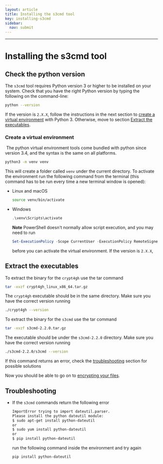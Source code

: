 ```yaml
---
layout: article
title: Installing the s3cmd tool
key: installing-s3cmd
sidebar:
  nav: submit
---
```

---

# Installing the s3cmd tool

## Check the python version

The `s3cmd` tool requires Python version 3 or higher to be installed on your
system. Check that you have the right Python version by typing the following
on the command-line:

```bash
python --version
```
If the version is `2.X.X`, follow the instructions in the next section to
[create a virtual environment](binaries.html#create-a-virtual-environment)
with Python 3. Otherwise, move to section [Extract the executables](binaries.html#extract-the-executables).

### Create a virtual environment
​
The python virtual environment tools come bundled with python since version
3.4, and ​the syntax is the same on all platforms.

```bash
python3 -m venv venv
```

This will create a folder called `venv` under the current directory. To activate
the environment run the following command from the terminal (this command has
to be run every time a new terminal window is opened):​

* Linux and macOS
​
  ```bash
  source venv/bin/activate
  ```

* Windows

  ```PowerShell
  .\venv\Scripts\activate
  ```

  **Note** PowerShell doesn't normally allow script execution, and you may need
  to run
  ```PowerShell
  Set-ExecutionPolicy -Scope CurrentUser -ExecutionPolicy RemoteSigned
  ```
  before you can activate the virtual environment.
If the version is `2.X.X`, 

## Extract the executables
To extract the binary for the `crypt4gh` use the tar command 
```bash
tar -xvzf crypt4gh_linux_x86_64.tar.gz
```
The `crypt4gh` executable should be in the same directory. Make sure you have the correct version running
```bash
./crypt4gh --version
```

To extract the binary for the `s3cmd` use the tar command 
```bash
tar -xvzf s3cmd-2.2.0.tar.gz
```
The executable should be under the `s3cmd-2.2.0` directory. Make sure you have the correct version running
```bash
./s3cmd-2.2.0/s3cmd --version
```
If this command returns an error, check the [troubleshooting](binaries.html#troubleshooting) section for possible solutions

Now you should be able to go on to
[encrypting your files](submitter_docs.html#encrypting).

## Troubleshooting

- If the `s3cmd` commands return the following error
    ```bash
    ImportError trying to import dateutil.parser.
    Please install the python dateutil module:
    $ sudo apt-get install python-dateutil
    or
    $ sudo yum install python-dateutil
    or
    $ pip install python-dateutil
    ```

    run the following command inside the environment and try again
    ```bash
    pip install python-dateutil
    ```